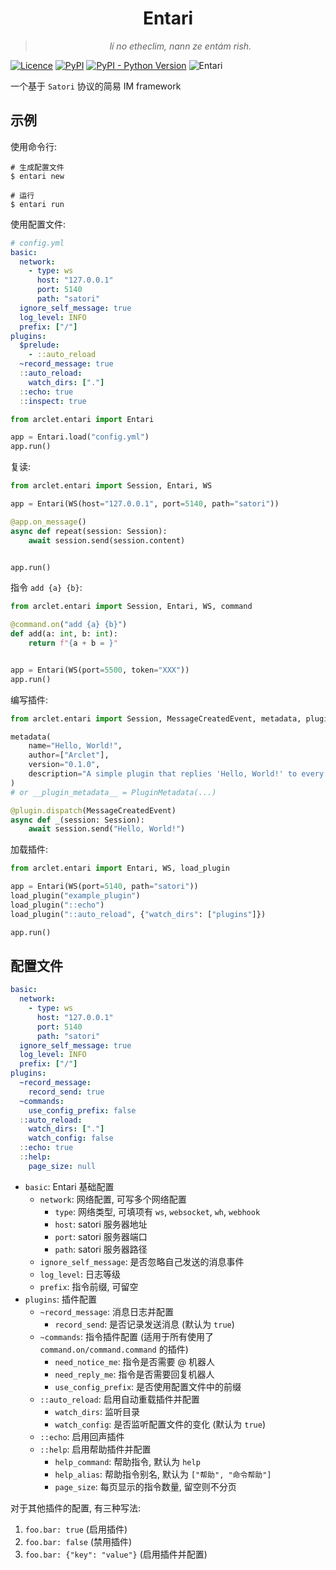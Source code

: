 <div align="center"> 
  
# Entari

  > _lí no etheclim, nann ze entám rish._
  
</div>

[![Licence](https://img.shields.io/github/license/ArcletProject/Entari)](https://github.com/ArcletProject/Entari/blob/main/LICENSE)
[![PyPI](https://img.shields.io/pypi/v/arclet-entari)](https://pypi.org/project/arclet-entari)
[![PyPI - Python Version](https://img.shields.io/pypi/pyversions/arclet-entari)](https://www.python.org/)
![Entari](https://img.shields.io/badge/Arclet-Entari-2564c2.svg)

一个基于 `Satori` 协议的简易 IM framework

## 示例

使用命令行:
```shell
# 生成配置文件
$ entari new
```
```shell
# 运行
$ entari run
```

使用配置文件:
```yaml
# config.yml
basic:
  network:
    - type: ws
      host: "127.0.0.1"
      port: 5140
      path: "satori"
  ignore_self_message: true
  log_level: INFO
  prefix: ["/"]
plugins:
  $prelude:
    - ::auto_reload
  ~record_message: true
  ::auto_reload:
    watch_dirs: ["."]
  ::echo: true
  ::inspect: true
```

```python
from arclet.entari import Entari

app = Entari.load("config.yml")
app.run()
```


复读:

```python
from arclet.entari import Session, Entari, WS

app = Entari(WS(host="127.0.0.1", port=5140, path="satori"))

@app.on_message()
async def repeat(session: Session):
    await session.send(session.content)


app.run()
```

指令 `add {a} {b}`:

```python
from arclet.entari import Session, Entari, WS, command

@command.on("add {a} {b}")
def add(a: int, b: int):
    return f"{a + b = }"


app = Entari(WS(port=5500, token="XXX"))
app.run()
```

编写插件:

```python
from arclet.entari import Session, MessageCreatedEvent, metadata, plugin

metadata(
    name="Hello, World!",
    author=["Arclet"],
    version="0.1.0",
    description="A simple plugin that replies 'Hello, World!' to every message."
)
# or __plugin_metadata__ = PluginMetadata(...)

@plugin.dispatch(MessageCreatedEvent)
async def _(session: Session):
    await session.send("Hello, World!")
```

加载插件:

```python
from arclet.entari import Entari, WS, load_plugin

app = Entari(WS(port=5140, path="satori"))
load_plugin("example_plugin")
load_plugin("::echo")
load_plugin("::auto_reload", {"watch_dirs": ["plugins"]})

app.run()
```



## 配置文件

```yaml
basic:
  network:
    - type: ws
      host: "127.0.0.1"
      port: 5140
      path: "satori"
  ignore_self_message: true
  log_level: INFO
  prefix: ["/"]
plugins:
  ~record_message:
    record_send: true
  ~commands:
    use_config_prefix: false
  ::auto_reload:
    watch_dirs: ["."]
    watch_config: false
  ::echo: true
  ::help:
    page_size: null
```

- `basic`: Entari 基础配置
  - `network`: 网络配置, 可写多个网络配置
    - `type`: 网络类型, 可填项有 `ws`, `websocket`, `wh`, `webhook`
    - `host`: satori 服务器地址
    - `port`: satori 服务器端口
    - `path`: satori 服务器路径
  - `ignore_self_message`: 是否忽略自己发送的消息事件
  - `log_level`: 日志等级
  - `prefix`: 指令前缀, 可留空
- `plugins`: 插件配置
  - `~record_message`: 消息日志并配置
    - `record_send`: 是否记录发送消息 (默认为 `true`)
  - `~commands`: 指令插件配置 (适用于所有使用了 `command.on/command.command` 的插件)
    - `need_notice_me`: 指令是否需要 @ 机器人
    - `need_reply_me`: 指令是否需要回复机器人
    - `use_config_prefix`: 是否使用配置文件中的前缀
  - `::auto_reload`: 启用自动重载插件并配置
    - `watch_dirs`: 监听目录
    - `watch_config`: 是否监听配置文件的变化 (默认为 `true`)
  - `::echo`: 启用回声插件
  - `::help`: 启用帮助插件并配置
    - `help_command`: 帮助指令, 默认为 `help`
    - `help_alias`: 帮助指令别名, 默认为 `["帮助", "命令帮助"]`
    - `page_size`: 每页显示的指令数量, 留空则不分页

对于其他插件的配置, 有三种写法:

1. `foo.bar: true` (启用插件)
2. `foo.bar: false` (禁用插件)
3. `foo.bar: {"key": "value"}` (启用插件并配置)
